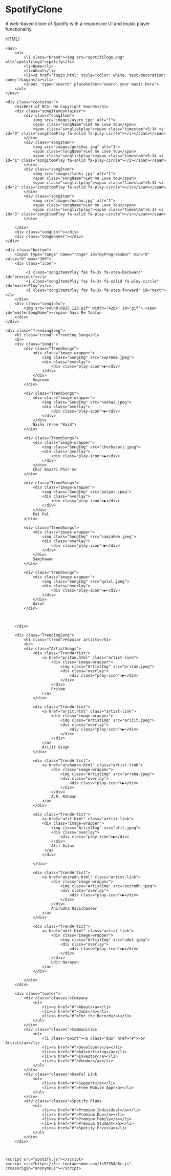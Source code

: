 # SpotifyClone
A web-based clone of Spotify with a responsive UI and music player functionality.

HTML!
<!DOCTYPE html>
<html lang="en">
<head>
    <meta charset="UTF-8">
    <meta name="viewport" content="width=device-width, initial-scale=1.0">
    <title>Spotify-Your favourite music is here </title>
    <link rel="stylesheet" href="spotify.css">
</head>
<body>
   
    <nav>
        <ul>
            <li class="brand"><img src="spotifilogo.png" alt="spotifilogo">spotify</li>
            <li>Home</li>
            <li>About</li>
            <li><a href="login.html" style="color: white; text-decoration: none;">Login</a></li>
            <input  type="search" placeholder="search your music here">
        </ul>
    </nav>

    <div class="container">
        <h1>Best of NCS- No Copyright Sounds</h1>
        <div class="songItemcontainer">
            <div class="songItem">
                <img src="images/ayare.jpg" alt="1">
                <span class="songName">Let me Love You</span>
                <span class="songlistplay"><span class="timestam">5:34 <i id="0" class="songItemPlay fa-solid fa-play-circle"></i></span></span>
            </div>
            <div class="songItem">
                <img src="images/gorihai.jpg" alt="1">
                <span class="songName">Let me Love You</span>
                <span class="songlistplay"><span class="timestam">5:34 <i id="1" class="songItemPlay fa-solid fa-play-circle"></i></span></span>
            </div>
            <div class="songItem">
                <img src="images/ladki.jpg" alt="1">
                <span class="songName">Let me Love You</span>
                <span class="songlistplay"><span class="timestam">5:34 <i id="2" class="songItemPlay fa-solid fa-play-circle"></i></span></span>
            </div>
            <div class="songItem">
                <img src="images/nasha.jpg" alt="1">
                <span class="songName">Let me Love You</span>
                <span class="songlistplay"><span class="timestam">5:34 <i id="3" class="songItemPlay fa-solid fa-play-circle"></i></span></span>
            </div>
            
        </div>
        <div class="songList"></div>
        <div class="songBanner"></div>
    </div>

    <div class="bottom">
        <input type="range" name="range" id="myProgressBar" min="0" value="0" max="100">
        <div class="icon">
            
             <i class="songItemsPlay fas fa-3x fa-step-backward" id="previous"></i>
             <i class="songItemsPlay fas fa-3x fa-solid fa-play-circle" id="masterPlay"></i>
             <i class="songItemsPlay fas fa-3x fa-step-forward" id="next"></i>
        </div>
        <div class="songinfo">
            <img src="sound-8825_128.gif" width="42px" id="gif"> <span id="masterSongName"></span> Aaya Re Toofan
        </div>
    </div>

    <div class="TrendingSong">
        <h1 class="trend" >Trending Song</h1>
        <br>
        <div class="Songs">
            <div class="TrendSongs">
                <div class="image-wrapper">
                    <img class="SongImg" src="supreme.jpeg">
                    <div class="overlay">
                        <div class="play-icon">▶</div>
                    </div>
                </div>
                Supreme
            </div>
        
            <div class="TrendSongs">
                <div class="image-wrapper">
                    <img class="SongImg" src="nasha2.jpeg">
                    <div class="overlay">
                        <div class="play-icon">▶</div>
                    </div>
                </div>
                Nasha (From "Raid")
            </div>
        
            <div class="TrendSongs">
                <div class="image-wrapper">
                    <img class="SongImg" src="chorbazari.jpeg">
                    <div class="overlay">
                        <div class="play-icon">▶</div>
                    </div>
                </div>
                Chor Bazari Phir Se
            </div>

            <div class="TrendSongs">
                <div class="image-wrapper">
                    <img class="SongImg" src="palpal.jpeg">
                    <div class="overlay">
                        <div class="play-icon">▶</div>
                    </div>
                </div>
                Pal Pal
            </div>

            <div class="TrendSongs">
                <div class="image-wrapper">
                    <img class="SongImg" src="samjahwa.jpeg">
                    <div class="overlay">
                        <div class="play-icon">▶</div>
                    </div>
                </div>
                Samjhawan
            </div>

            <div class="TrendSongs">
                <div class="image-wrapper">
                    <img class="SongImg" src="qutal.jpeg">
                    <div class="overlay">
                        <div class="play-icon">▶</div>
                    </div>
                </div>
                Qatal
            </div>



        </div>
        
        <div class="TrendingSong">
            <h1 class="trend">Popular artists</h1>
            <br>
            <div class="ArtistSongs">
                <div class="TrendArtist">
                    <a href="pritam.html" class="artist-link">
                        <div class="image-wrapper">
                            <img class="ArtistImg" src="pritam.jpeg">
                            <div class="overlay">
                                <div class="play-icon">▶</div>
                            </div>
                        </div>
                        Pritam
                    </a>
                </div>
        
                <div class="TrendArtist">
                    <a href="arjit.html" class="artist-link">
                        <div class="image-wrapper">
                            <img class="ArtistImg" src="arijit.jpeg">
                            <div class="overlay">
                                <div class="play-icon">▶</div>
                            </div>
                        </div>
                    </a>
                    Arijit Singh
                </div>
        
                <div class="TrendArtist">
                    <a href="arahaman.html" class="artist-link">
                        <div class="image-wrapper">
                            <img class="ArtistImg" src="arraha.jpeg">
                            <div class="overlay">
                                <div class="play-icon">▶</div>
                            </div>
                        </div>
                        A.R. Rahman
                    </a>
                </div>
        
                <div class="TrendArtist">
                    <a href="atif.html" class="artist-link">
                    <div class="image-wrapper">
                        <img class="ArtistImg" src="atif.jpeg">
                        <div class="overlay">
                            <div class="play-icon">▶</div>
                        </div>
                        Atif Aslam
                     </a>
                    </div>
                    
                </div>

                <div class="TrendArtist">
                    <a href="anirudh.html" class="artist-link">
                        <div class="image-wrapper">
                            <img class="ArtistImg" src="anirudh.jpeg">
                            <div class="overlay">
                                <div class="play-icon">▶</div>
                            </div>
                        </div>
                        Anirudha Ravichander
                    </a>
                </div>

                <div class="TrendArtist">
                    <a href="udit.html" class="artist-link">
                        <div class="image-wrapper">
                            <img class="ArtistImg" src="udot.jpeg">
                            <div class="overlay">
                                <div class="play-icon">▶</div>
                            </div>
                        </div>
                        Udit Narayan
                    </a>
                </div>

            </div>
        </div>

        <div class="footer">
            <div class="classes">Company
                <ul>
                    <li><a href="#">About</a></li>
                    <li><a href="#">Jobs</a></li>
                    <li><a href="#">For the Record</a></li>
                </ul>
            </div>
            <div class="classes">Communities
                <ul>
                    <li class="point"><a class="duo" href="#">For Artist</a></li>
                    <li><a href="#">Developers</a></li>
                    <li><a href="#">Adivertising</a></li>
                    <li><a href="#">Investor</a></li>
                    <li><a href="#">Vendor</a></li>
                </ul>
            </div>
            <div class="classes">Useful Link
                <ul>
                    <li><a href="#">Support</a></li>
                    <li><a href="#">Free Mobile App</a></li>
                </ul>
            </div>
            <div class="classes">Spotify Plans
                <ul>
                    <li><a href="#">Premium Individual</a></li>
                    <li><a href="#">Premium Duo</a></li>
                    <li><a href="#">Premium Family</a></li>
                    <li><a href="#">Premium Student</a></li>
                    <li><a href="#">Spotify Free</a></li>
                </ul>
            </div>
        </div>
        
    

    <script src="spotify.js"></script>
    <script src="https://kit.fontawesome.com/1e57354d6c.js" crossorigin="anonymous"></script>
</body>
</html>

